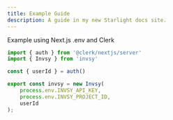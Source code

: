 ```yaml
---
title: Example Guide
description: A guide in my new Starlight docs site.
---
```


Example using Next.js .env and Clerk

```ts
import { auth } from '@clerk/nextjs/server'
import { Invsy } from 'invsy'

const { userId } = auth()

export const invsy = new Invsy(
    process.env.INVSY_API_KEY,
    process.env.INVSY_PROJECT_ID,
    userId
);
```
